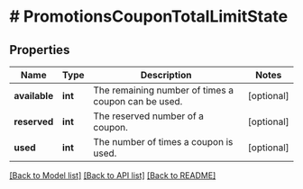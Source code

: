 # # PromotionsCouponTotalLimitState

## Properties

Name | Type | Description | Notes
------------ | ------------- | ------------- | -------------
**available** | **int** | The remaining number of times a coupon can be used. | [optional]
**reserved** | **int** | The reserved number of a coupon. | [optional]
**used** | **int** | The number of times a coupon is used. | [optional]

[[Back to Model list]](../../README.md#models) [[Back to API list]](../../README.md#endpoints) [[Back to README]](../../README.md)
